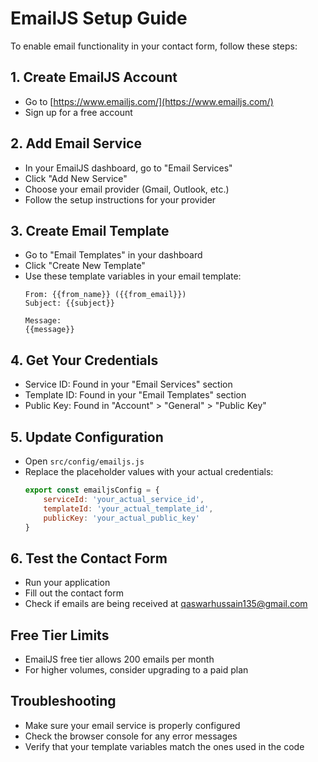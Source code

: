 # EmailJS Setup Guide

To enable email functionality in your contact form, follow these steps:

## 1. Create EmailJS Account
- Go to [https://www.emailjs.com/](https://www.emailjs.com/)
- Sign up for a free account

## 2. Add Email Service
- In your EmailJS dashboard, go to "Email Services"
- Click "Add New Service"
- Choose your email provider (Gmail, Outlook, etc.)
- Follow the setup instructions for your provider

## 3. Create Email Template
- Go to "Email Templates" in your dashboard
- Click "Create New Template"
- Use these template variables in your email template:
  ```
  From: {{from_name}} ({{from_email}})
  Subject: {{subject}}
  
  Message:
  {{message}}
  ```

## 4. Get Your Credentials
- Service ID: Found in your "Email Services" section
- Template ID: Found in your "Email Templates" section  
- Public Key: Found in "Account" > "General" > "Public Key"

## 5. Update Configuration
- Open `src/config/emailjs.js`
- Replace the placeholder values with your actual credentials:
  ```javascript
  export const emailjsConfig = {
      serviceId: 'your_actual_service_id',
      templateId: 'your_actual_template_id', 
      publicKey: 'your_actual_public_key'
  }
  ```

## 6. Test the Contact Form
- Run your application
- Fill out the contact form
- Check if emails are being received at qaswarhussain135@gmail.com

## Free Tier Limits
- EmailJS free tier allows 200 emails per month
- For higher volumes, consider upgrading to a paid plan

## Troubleshooting
- Make sure your email service is properly configured
- Check the browser console for any error messages
- Verify that your template variables match the ones used in the code